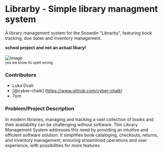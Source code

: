 # Librarby - Simple library managment system
A library management system for the Snowdin "Librarby", featuring book tracking, due dates and inventory management.

<strong> school project and not an actual libary! </strong> </br> </br>
![image](https://github.com/user-attachments/assets/72eadc90-399b-4306-8950-8f5c7396f9f5) </br>
<sub>yes we know its spelt wrong</sub>
### Contributors
- Luka Dvali
- [@cyber-chalk] (https://www.github.com/cyber-chalk)
- Tom

### Problem/Project Description
In modern libraries, managing and tracking a vast collection of books and their availability can be challenging without software. This Library Management System addresses this need by providing an intuitive and efficient software solution. It simplifies book cataloging, checkouts, returns, and inventory management, ensuring streamlined operations and user experience, with possibilities for more features
